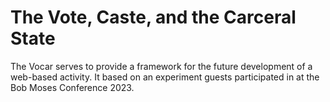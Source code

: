 # The Vote, Caste, and the Carceral State
The Vocar serves to provide a framework for the future development of a web-based activity.
It based on an experiment guests participated in at the Bob Moses Conference 2023.
